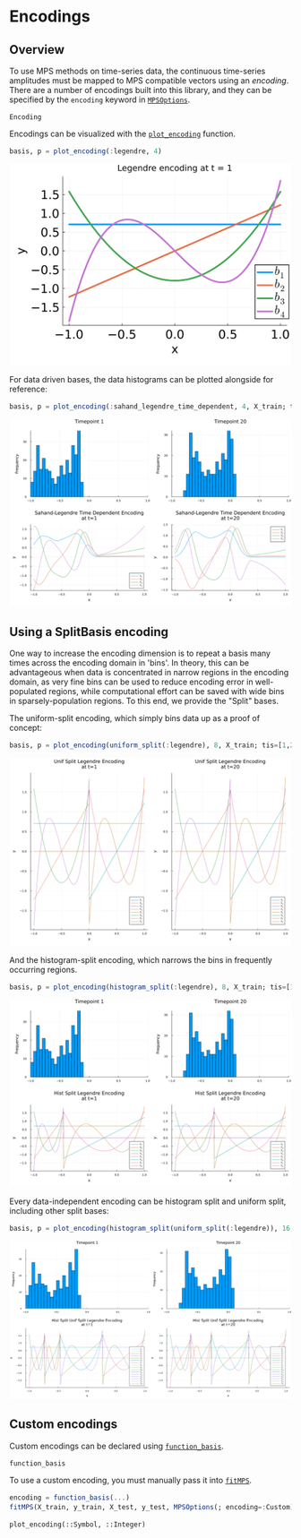 # Encodings
## Overview
To use MPS methods on time-series data, the continuous time-series amplitudes must be mapped to MPS compatible vectors using an *encoding*. There are a number of encodings built into this library, and they can be specified by the `encoding` keyword in [`MPSOptions`](@ref).

```@docs
Encoding
```

Encodings can be visualized with the [`plot_encoding`](@ref) function.

```Julia
basis, p = plot_encoding(:legendre, 4)
```
![](./figures/encodings/leg.svg)


For data driven bases, the data histograms can be plotted alongside for reference:
```Julia
basis, p = plot_encoding(:sahand_legendre_time_dependent, 4, X_train; tis=[1,20]); # X_train is taken from the noisy trendy sine demo in the Imputation section
```
![](./figures/encodings/SLTD.svg)

## Using a SplitBasis encoding

One way to increase the encoding dimension is to repeat a basis many times across the encoding domain in 'bins'. In theory, this can be advantageous when data is concentrated in narrow regions in the encoding domain, as very fine bins can be used to reduce encoding error in well-populated regions, while computational effort can be saved with wide bins in sparsely-population regions. To this end, we provide the "Split" bases.

The uniform-split encoding, which simply bins data up as a proof of concept:

```Julia
basis, p = plot_encoding(uniform_split(:legendre), 8, X_train; tis=[1,20], aux_basis_dim=4);
```

![](./figures/encodings/usplit.svg)

And the histogram-split encoding, which narrows the bins in frequently occurring regions.

```Julia
basis, p = plot_encoding(histogram_split(:legendre), 8, X_train; tis=[1,20], aux_basis_dim=4);
```
![](./figures/encodings/hsplit.svg)

Every data-independent encoding can be histogram split and uniform split, including other split bases:

```Julia
basis, p = plot_encoding(histogram_split(uniform_split(:legendre)), 16, X_train; tis=[1,20], aux_basis_dim=8, size=(1600,900));
```

![](./figures/encodings/husplit.svg)


## Custom encodings

Custom encodings can be declared using [`function_basis`](@ref).

```@docs
function_basis
```

To use a custom encoding, you must manually pass it into [`fitMPS`](@ref).

```Julia
encoding = function_basis(...)
fitMPS(X_train, y_train, X_test, y_test, MPSOptions(; encoding=:Custom), encoding)
```

```@docs
plot_encoding(::Symbol, ::Integer)
```
